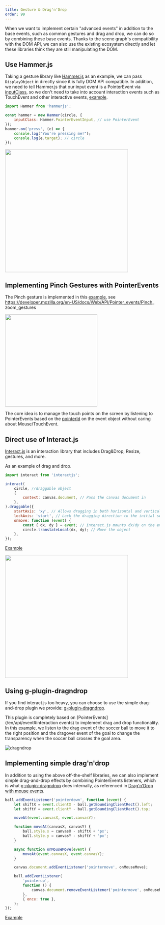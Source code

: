 ```yaml
---
title: Gesture & Drag'n'Drop
order: 99
---
```


When we want to implement certain "advanced events" in addition to the base events, such as common gestures and drag and drop, we can do so by combining these base events. Thanks to the scene graph's compatibility with the DOM API, we can also use the existing ecosystem directly and let these libraries think they are still manipulating the DOM.

## Use Hammer.js

Taking a gesture library like [Hammer.js](https://github.com/hammerjs/hammer.js) as an example, we can pass `DisplayObject` in directly since it is fully DOM API compatible. In addition, we need to tell Hammer.js that our input event is a PointerEvent via [inputClass](https://hammerjs.github.io/jsdoc/Hammer.defaults.html#.inputClass), so we don't need to take into account interaction events such as TouchEvent and other interactive events, [example](/en/examples/event#hammer).

```js
import Hammer from 'hammerjs';

const hammer = new Hammer(circle, {
    inputClass: Hammer.PointerEventInput, // use PointerEvent
});
hammer.on('press', (e) => {
    console.log("You're pressing me!");
    console.log(e.target); // circle
});
```

<img src="https://gw.alipayobjects.com/mdn/rms_6ae20b/afts/img/A*i7SaRaYw0YcAAAAAAAAAAAAAARQnAQ" width="400">

## Implementing Pinch Gestures with PointerEvents

The Pinch gesture is implemented in this [example](/en/examples/event#pinch-with-pointer), see https://developer.mozilla.org/en-US/docs/Web/API/Pointer_events/Pinch_ zoom_gestures

<img src="https://gw.alipayobjects.com/mdn/rms_6ae20b/afts/img/A*MkM3TYXZsHsAAAAAAAAAAAAAARQnAQ" width="300">

The core idea is to manage the touch points on the screen by listening to PointerEvents based on the [pointerId](/en/api/event#pointerid) on the event object without caring about Mouse/TouchEvent.

## Direct use of Interact.js

[Interact.js](https://interactjs.io/) is an interaction library that includes Drag&Drop, Resize, gestures, and more.

As an example of drag and drop.

```js
import interact from 'interactjs';

interact(
    circle, //draggable object
    {
        context: canvas.document, // Pass the canvas document in
    },
).draggable({
    startAxis: 'xy', // Allows dragging in both horizontal and vertical directions
    lockAxis: 'start', // Lock the dragging direction to the initial setting
    onmove: function (event) {
        const { dx, dy } = event; // interact.js mounts dx/dy on the event object
        circle.translateLocal(dx, dy); // Move the object
    },
});
```

[Example](/en/examples/event#interact)

<img src="https://gw.alipayobjects.com/mdn/rms_6ae20b/afts/img/A*9YqIQo56RasAAAAAAAAAAAAAARQnAQ" width="400">

## Using g-plugin-dragndrop

If you find interact.js too heavy, you can choose to use the simple drag-and-drop plugin we provide: [g-plugin-dragndrop](/en/plugins/dragndrop).

This plugin is completely based on [PointerEvents](/en/api/event#interaction events) to implement drag and drop functionality. In this [example](/en/examples/plugins#dragndrop), we listen to the drag event of the soccer ball to move it to the right position and the dragover event of the goal to change the transparency when the soccer ball crosses the goal area.

<img src="https://gw.alipayobjects.com/mdn/rms_6ae20b/afts/img/A*A14uTY9_5UEAAAAAAAAAAAAAARQnAQ" alt="dragndrop">

## Implementing simple drag'n'drop

In addition to using the above off-the-shelf libraries, we can also implement simple drag-and-drop effects by combining PointerEvents listeners, which is what [g-plugin-dragndrop](/en/plugins/dragndrop) does internally, as referenced in [Drag'n'Drop with mouse events](https://javascript.info/mouse-drag-and-drop).

```js
ball.addEventListener('pointerdown', function (event) {
    let shiftX = event.clientX - ball.getBoundingClientRect().left;
    let shiftY = event.clientY - ball.getBoundingClientRect().top;

    moveAt(event.canvasX, event.canvasY);

    function moveAt(canvasX, canvasY) {
        ball.style.x = canvasX - shiftX + 'px';
        ball.style.y = canvasY - shiftY + 'px';
    }

    async function onMouseMove(event) {
        moveAt(event.canvasX, event.canvasY);
    }

    canvas.document.addEventListener('pointermove', onMouseMove);

    ball.addEventListener(
        'pointerup',
        function () {
            canvas.document.removeEventListener('pointermove', onMouseMove);
        },
        { once: true },
    );
});
```

[Example](/en/examples/event#drag)

